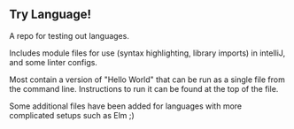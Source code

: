 ## Try Language!

A repo for testing out languages. 

Includes module files for use (syntax highlighting, library imports) in intelliJ, and some linter configs.

Most contain a version of "Hello World" that can be run as a single file from the command line. Instructions to run it can be found at the top of the file.

Some additional files have been added for languages with more complicated setups such as Elm ;) 
